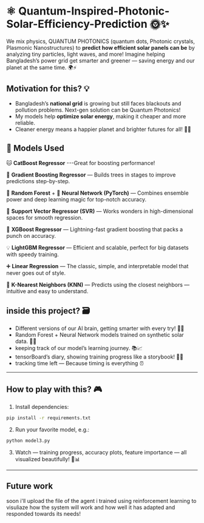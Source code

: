 
# ⚛️ Quantum-Inspired-Photonic-Solar-Efficiency-Prediction 🌞✨

We mix physics, QUANTUM PHOTONICS (quantum dots, Photonic crystals, Plasmonic Nanostructures) to **predict how efficient solar panels can be** by analyzing tiny particles, light waves, and more! Imagine helping Bangladesh’s power grid get smarter and greener — saving energy and our planet at the same time. 🌍⚡️

## Motivation for this? 💡

* Bangladesh’s **national grid** is growing but still faces blackouts and pollution problems. Next-gen solution can be Quantum Photonics!
* My models help **optimize solar energy**, making it cheaper and more reliable.
* Cleaner energy means a happier planet and brighter futures for all! 🌱🌞

## 🧠 Models Used 

  🐱 **CatBoost Regressor** ---Great for boosting performance!

  🌄 **Gradient Boosting Regressor** — Builds trees in stages to improve predictions step-by-step.

  🌳 **Random Forest** + 🤖 **Neural Network (PyTorch)** — Combines ensemble power and deep learning magic for top-notch accuracy.

  🧩 **Support Vector Regressor (SVR)** — Works wonders in high-dimensional spaces for smooth regression.

  🚀 **XGBoost Regressor** — Lightning-fast gradient boosting that packs a punch on accuracy.

  💡 **LightGBM Regressor** — Efficient and scalable, perfect for big datasets with speedy training.

  ➕ **Linear Regression** — The classic, simple, and interpretable model that never goes out of style.

  👥 **K-Nearest Neighbors (KNN)** — Predicts using the closest neighbors — intuitive and easy to understand. 

## inside this project? 🗃️
* Different versions of our AI brain, getting smarter with every try! 🧠💪
* Random Forest + Neural Network models trained on synthetic solar data. 🌲🤖
* keeping track of our model’s learning journey. 📚📈
* tensorBoard’s diary, showing training progress like a storybook! 📖✨
* tracking time left — Because timing is everything ⏰

---

## How to play with this? 🎮

1. Install dependencies:

```bash
pip install -r requirements.txt
```

2. Run your favorite model, e.g.:

```bash
python model3.py
```

3. Watch — training progress, accuracy plots, feature importance — all visualized beautifully! 🎨📊

---

## Future work

soon i'll upload the file of the agent i trained using reinforcement learning to visuliaze how the system will work and how well it has adapted and 
responded towards its needs! 

